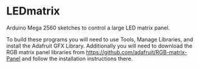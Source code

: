 # LEDmatrix
Arduino Mega 2560 sketches to control a large LED matrix panel.

To build these programs you will need to use Tools, Manage Libraries, and install the Adafruit GFX Library.  Additionally you will need to download the RGB matrix panel libraries from https://github.com/adafruit/RGB-matrix-Panel and follow the installation instructions there.

